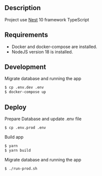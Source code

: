 ## Description

Project use [Nest](https://github.com/nestjs/nest) 10 framework TypeScript 

## Requirements

- Docker and docker-compose are installed.
- NodeJS version 18 is installed.

## Development

Migrate database and running the app 

```bash
$ cp .env.dev .env
$ docker-compose up
```

## Deploy
Prepare Database and update .env file

```bash
$ cp .env.prod .env
```

Build app

```bash
$ yarn
$ yarn build
```

Migrate database and running the app 

```bash
$ ./run-prod.sh
```

